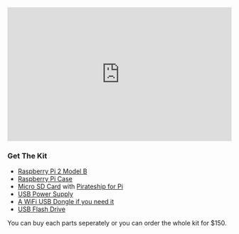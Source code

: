 
<iframe width="100%" height="300" src="https://www.youtube.com/embed/OdhUiCxeums?autoplay=1" frameborder="0" allowfullscreen></iframe>

### Get The Kit  
- [Raspberry Pi 2 Model B](http://www.mcmelectronics.com/content/en-US/raspberry-pi)
- [Raspberry Pi Case](http://www.amazon.com/Official-Raspberry-Foundation-Case-Model/dp/B00ZS26ZJA/ref=sr_1_1?ie=UTF8&qid=1444957520&sr=8-1&keywords=Official+raspberry+pi+2+model+b+case)
- [Micro SD Card](http://goo.gl/xXPZuX) with [Pirateship for Pi](http://openpipekit.github.io/pirate.sh/#!index.md)
- [USB Power Supply](http://www.microcenter.com/product/441187/Micro-USB_Power_Supply_for_Raspberry_Pi_B_with_Built-in_4ft_Cable_-_2_Amp)
- [A WiFi USB Dongle if you need it](http://www.microcenter.com/product/361805/150Mbps_Wireless_N_USB_Adapter)
- [USB Flash Drive](http://www.microcenter.com/product/281032/16GB_USB_20_Flash_Drive)

You can buy each parts seperately or you can order the whole kit for $150.

